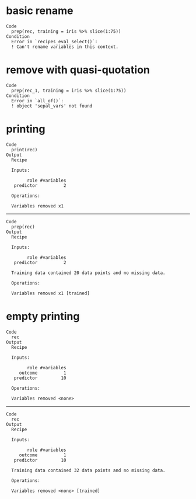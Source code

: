 # basic rename

    Code
      prep(rec, training = iris %>% slice(1:75))
    Condition
      Error in `recipes_eval_select()`:
      ! Can't rename variables in this context.

# remove with quasi-quotation

    Code
      prep(rec_1, training = iris %>% slice(1:75))
    Condition
      Error in `all_of()`:
      ! object 'sepal_vars' not found

# printing

    Code
      print(rec)
    Output
      Recipe
      
      Inputs:
      
            role #variables
       predictor          2
      
      Operations:
      
      Variables removed x1

---

    Code
      prep(rec)
    Output
      Recipe
      
      Inputs:
      
            role #variables
       predictor          2
      
      Training data contained 20 data points and no missing data.
      
      Operations:
      
      Variables removed x1 [trained]

# empty printing

    Code
      rec
    Output
      Recipe
      
      Inputs:
      
            role #variables
         outcome          1
       predictor         10
      
      Operations:
      
      Variables removed <none>

---

    Code
      rec
    Output
      Recipe
      
      Inputs:
      
            role #variables
         outcome          1
       predictor         10
      
      Training data contained 32 data points and no missing data.
      
      Operations:
      
      Variables removed <none> [trained]

